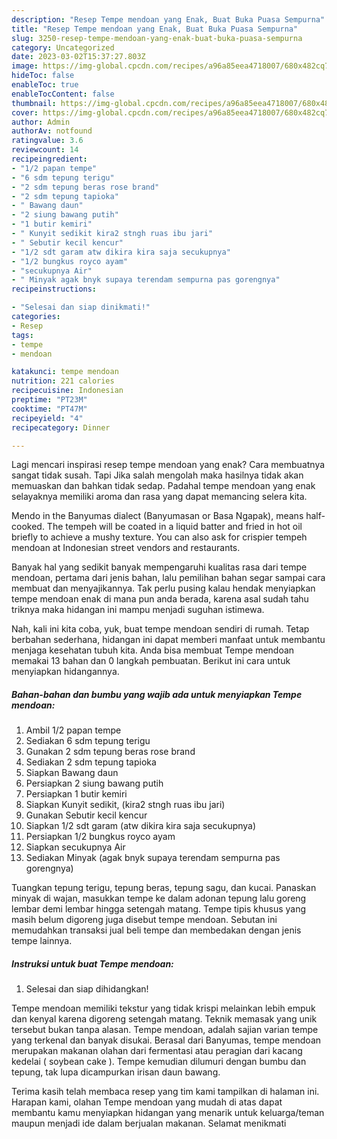 ```yaml
---
description: "Resep Tempe mendoan yang Enak, Buat Buka Puasa Sempurna"
title: "Resep Tempe mendoan yang Enak, Buat Buka Puasa Sempurna"
slug: 3250-resep-tempe-mendoan-yang-enak-buat-buka-puasa-sempurna
category: Uncategorized
date: 2023-03-02T15:37:27.803Z
image: https://img-global.cpcdn.com/recipes/a96a85eea4718007/680x482cq70/tempe-mendoan-foto-resep-utama.jpg
hideToc: false
enableToc: true
enableTocContent: false
thumbnail: https://img-global.cpcdn.com/recipes/a96a85eea4718007/680x482cq70/tempe-mendoan-foto-resep-utama.jpg
cover: https://img-global.cpcdn.com/recipes/a96a85eea4718007/680x482cq70/tempe-mendoan-foto-resep-utama.jpg
author: Admin
authorAv: notfound
ratingvalue: 3.6
reviewcount: 14
recipeingredient:
- "1/2 papan tempe"
- "6 sdm tepung terigu"
- "2 sdm tepung beras rose brand"
- "2 sdm tepung tapioka"
- " Bawang daun"
- "2 siung bawang putih"
- "1 butir kemiri"
- " Kunyit sedikit kira2 stngh ruas ibu jari"
- " Sebutir kecil kencur"
- "1/2 sdt garam atw dikira kira saja secukupnya"
- "1/2 bungkus royco ayam"
- "secukupnya Air"
- " Minyak agak bnyk supaya terendam sempurna pas gorengnya"
recipeinstructions:

- "Selesai dan siap dinikmati!"
categories:
- Resep
tags:
- tempe
- mendoan

katakunci: tempe mendoan 
nutrition: 221 calories
recipecuisine: Indonesian
preptime: "PT23M"
cooktime: "PT47M"
recipeyield: "4"
recipecategory: Dinner

---
```



Lagi mencari inspirasi resep tempe mendoan yang enak? Cara membuatnya sangat tidak susah. Tapi Jika salah mengolah maka hasilnya tidak akan memuaskan dan bahkan tidak sedap. Padahal tempe mendoan yang enak selayaknya memiliki aroma dan rasa yang dapat memancing selera kita.


Mendo in the Banyumas dialect (Banyumasan or Basa Ngapak), means half-cooked. The tempeh will be coated in a liquid batter and fried in hot oil briefly to achieve a mushy texture. You can also ask for crispier tempeh mendoan at Indonesian street vendors and restaurants.

Banyak hal yang sedikit banyak mempengaruhi kualitas rasa dari tempe mendoan, pertama dari jenis bahan, lalu pemilihan bahan segar sampai cara membuat dan menyajikannya. Tak perlu pusing kalau hendak menyiapkan tempe mendoan enak di mana pun anda berada, karena asal sudah tahu triknya maka hidangan ini mampu menjadi suguhan istimewa.


Nah, kali ini kita coba, yuk, buat tempe mendoan sendiri di rumah. Tetap berbahan sederhana, hidangan ini dapat memberi manfaat untuk membantu menjaga kesehatan tubuh kita. Anda bisa membuat Tempe mendoan memakai 13 bahan dan 0 langkah pembuatan. Berikut ini cara untuk menyiapkan hidangannya.

<!--inarticleads1-->

##### Bahan-bahan dan bumbu yang wajib ada untuk menyiapkan Tempe mendoan:

1. Ambil 1/2 papan tempe
1. Sediakan 6 sdm tepung terigu
1. Gunakan 2 sdm tepung beras rose brand
1. Sediakan 2 sdm tepung tapioka
1. Siapkan  Bawang daun
1. Persiapkan 2 siung bawang putih
1. Persiapkan 1 butir kemiri
1. Siapkan  Kunyit sedikit, (kira2 stngh ruas ibu jari)
1. Gunakan  Sebutir kecil kencur
1. Siapkan 1/2 sdt garam (atw dikira kira saja secukupnya)
1. Persiapkan 1/2 bungkus royco ayam
1. Siapkan secukupnya Air
1. Sediakan  Minyak (agak bnyk supaya terendam sempurna pas gorengnya)


Tuangkan tepung terigu, tepung beras, tepung sagu, dan kucai. Panaskan minyak di wajan, masukkan tempe ke dalam adonan tepung lalu goreng lembar demi lembar hingga setengah matang. Tempe tipis khusus yang masih belum digoreng juga disebut tempe mendoan. Sebutan ini memudahkan transaksi jual beli tempe dan membedakan dengan jenis tempe lainnya. 

<!--inarticleads2-->

##### Instruksi untuk buat Tempe mendoan:


1. Selesai dan siap dihidangkan!

Tempe mendoan memiliki tekstur yang tidak krispi melainkan lebih empuk dan kenyal karena digoreng setengah matang. Teknik memasak yang unik tersebut bukan tanpa alasan. Tempe mendoan, adalah sajian varian tempe yang terkenal dan banyak disukai. Berasal dari Banyumas, tempe mendoan merupakan makanan olahan dari fermentasi atau peragian dari kacang kedelai ( soybean cake ). Tempe kemudian dilumuri dengan bumbu dan tepung, tak lupa dicampurkan irisan daun bawang. 

Terima kasih telah membaca resep yang tim kami tampilkan di halaman ini. Harapan kami, olahan Tempe mendoan yang mudah di atas dapat membantu kamu menyiapkan hidangan yang menarik untuk keluarga/teman maupun menjadi ide dalam berjualan makanan. Selamat menikmati
